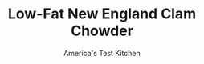 ---
layout: ../../layouts/MarkdownPostLayout.astro
title: Low-Fat New England Clam Chowder
author: America's Test Kitchen
pubDate: 2023-03-15
description: "Heavy cream and bacon are the main sources of flavor-and fat-in this classic soup."
image_url: https://res.cloudinary.com/hksqkdlah/image/upload/ar_1:1,c_fill,dpr_2.0,f_auto,fl_lossy.progressive.strip_profile,g_faces:auto,q_auto:low,w_344/6871_sfs-clamchowderreshoot-04-279226
tags: ["Main Courses","American","New England","Fish & Seafood","Light","Soups"]
calories: 2188
protein: 36
carbohydrates: 30
fats: 
fiber: 2
ingredients: ["2 slices, bacon, chopped fine","1 , onion, chopped fine","2 , garlic cloves, minced","1/4 teaspoon, dried thyme","1 pound, russet potatoes, peeled and cut into 1/2-inch chunks","1/4 cup, white wine","2 , bay leaves","4 , (6.5-ounce) cans chopped clams, drained and juices reserved","3/4 cup, instant potato flakes (see note)","1 tablespoon, cornstarch","1 , (8-ounce) bottle clam juice","3/4 cup, fat-free half-and-half","1 tablespoon, chopped fresh parsley leaves",", Salt and pepper"]
serves: 6
time: "1 hour"
instructions: ["Cook bacon in Dutch oven over medium-low heat until browned, about 10 minutes. Add onion and cook until softened, about 10 minutes. Add garlic and thyme and cook until fragrant, about 30 seconds. Add potatoes, wine, bay leaves, and reserved canned clam juice; increase heat to medium and simmer until potatoes are tender, 10 to 12 minutes.","Whisk potato flakes, cornstarch, and bottled clam juice in bowl. Microwave until mixture is thickened and smooth, about 1 minute. Stir potato flake mixture into pot and simmer until thickened, about 3 minutes. Add half-and-half, parsley, and chopped clams to pot and cook until heated through, about 2 minutes (do not let chowder boil or it will curdle). Discard bay leaves and season with salt and pepper. Serve."]
nutrition: ["1283 mg Potassium","508 mg Phosphorus","139 mg Calcium","6 mg Iron","70 mg Magnesium","766 mg Sodium","1 mg Zinc","9 g Fat","2 mg Niacin (B3)","2 g Monounsaturated","1 g Polyunsaturated","11 mg Vitamin C","78 mg Cholesterol","3 g Saturated","2 g Fiber","28 µg Folate (food)","3 g Sugars","15 µg Vitamin K","211 g Water","30 g Carbs","28 µg Folate equivalent (total)","36 g Protein","1 mg Vitamin E","23 µg Vitamin B12","217 µg Vitamin A","364 kcal Energy","2188 calories"]
notes: "Our tasters preferred the fluffy texture of russet potatoes in this chowder. While both instant potato flakes and potato buds will work here, avoid potato granules, which have a slightly metallic taste."
---
